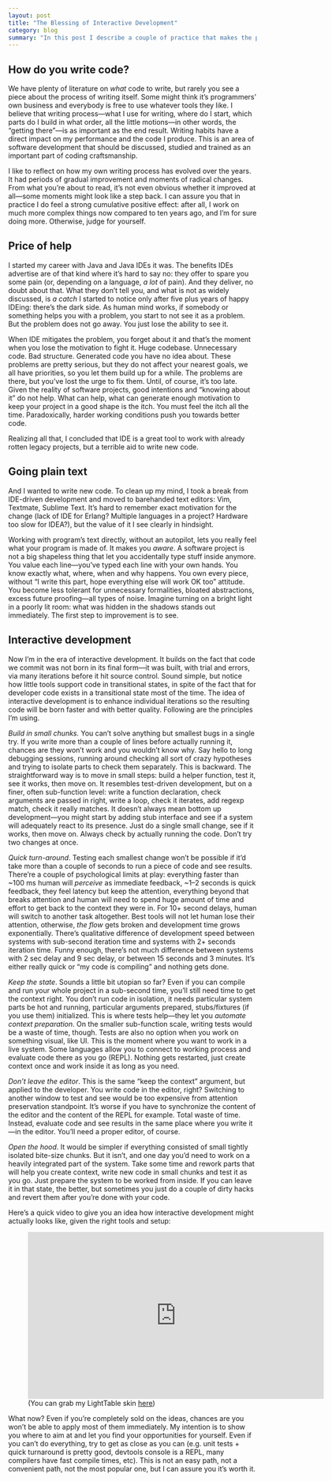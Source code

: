 ```yaml
---
layout: post
title: "The Blessing of Interactive Development"
category: blog
summary: "In this post I describe a couple of practice that makes the process of writing code faster, more predictable and straightforward"
---
```


## How do you write code?

We have plenty of literature on _what_ code to write, but rarely you see a piece about the process of writing itself. Some might think it’s programmers’ own business and everybody is free to use whatever tools they like. I believe that writing process—what I use for writing, where do I start, which parts do I build in what order, all the little motions—in other words, the “getting there”—is as important as the end result. Writing habits have a direct impact on my performance and the code I produce. This is an area of software development that should be discussed, studied and trained as an important part of coding craftsmanship.

I like to reflect on how my own writing process has evolved over the years. It had periods of gradual improvement and moments of radical changes. From what you’re about to read, it’s not even obvious whether it improved at all—some moments might look like a step back. I can assure you that in practice I do feel a strong cumulative positive effect: after all, I work on much more complex things now compared to ten years ago, and I’m for sure doing more. Otherwise, judge for yourself.

## Price of help

I started my career with Java and Java IDEs it was. The benefits IDEs advertise are of that kind where it’s hard to say no: they offer to spare you some pain (or, depending on a language, _a lot_ of pain). And they deliver, no doubt about that. What they don’t tell you, and what is not as widely discussed, is _a catch_ I started to notice only after five plus years of happy IDEing: there’s the dark side. As human mind works, if somebody or something helps you with a problem, you start to not see it as a problem. But the problem does not go away. You just lose the ability to see it.

When IDE mitigates the problem, you forget about it and that’s the moment when you lose the motivation to fight it. Huge codebase. Unnecessary code. Bad structure. Generated code you have no idea about. These problems are pretty serious, but they do not affect your nearest goals, we all have priorities, so you let them build up for a while. The problems are there, but you’ve lost the urge to fix them. Until, of course, it’s too late. Given the reality of software projects, good intentions and “knowing about it” do not help. What can help, what can generate enough motivation to keep your project in a good shape is the itch. You must feel the itch all the time. Paradoxically, harder working conditions push you towards better code.

Realizing all that, I concluded that IDE is a great tool to work with already rotten legacy projects, but a terrible aid to write new code.

## Going plain text 

And I wanted to write new code. To clean up my mind, I took a break from IDE-driven development and moved to barehanded text editors: Vim, Textmate, Sublime Text. It’s hard to remember exact motivation for the change (lack of IDE for Erlang? Multiple languages in a project? Hardware too slow for IDEA?), but the value of it I see clearly in hindsight.

Working with program’s text directly, without an autopilot, lets you really feel what your program is made of. It makes you _aware_. A software project is not a big shapeless thing that let you accidentally type stuff inside anymore. You value each line—you’ve typed each line with your own hands. You know exactly what, where, when and why happens. You own every piece, without “I write this part, hope everything else will work OK too” attitude. You become less tolerant for unnecessary formalities, bloated abstractions, excess future proofing—all types of noise. Imagine turning on a bright light in a poorly lit room: what was hidden in the shadows stands out immediately. The first step to improvement is to see.

## Interactive development

Now I’m in the era of interactive development. It builds on the fact that code we commit was not born in its final form—it was built, with trial and errors, via many iterations before it hit source control. Sound simple, but notice how little tools support code in transitional states, in spite of the fact that for developer code exists in a transitional state most of the time. The idea of interactive development is to enhance individual iterations so the resulting code will be born faster and with better quality. Following are the principles I’m using.

*Build in small chunks.* You can’t solve anything but smallest bugs in a single try. If you write more than a couple of lines before actually running it, chances are they won’t work and you wouldn’t know why. Say hello to long debugging sessions, running around checking all sort of crazy hypotheses and trying to isolate parts to check them separately. This is backward. The straightforward way is to move in small steps: build a helper function, test it, see it works, then move on. It resembles test-driven development, but on a finer, often sub-function level: write a function declaration, check arguments are passed in right, write a loop, check it iterates, add regexp match, check it really matches. It doesn’t always mean bottom up development—you might start by adding stub interface and see if a system will adequately react to its presence. Just do a single small change, see if it works, then move on. Always check by actually running the code. Don’t try two changes at once.

*Quick turn-around*. Testing each smallest change won’t be possible if it’d take more than a couple of seconds to run a piece of code and see results. There’re a couple of psychological limits at play: everything faster than ~100 ms human will _perceive_ as immediate feedback, ~1–2 seconds is quick feedback, they feel latency but keep the attention, everything beyond that breaks attention and human will need to spend huge amount of time and effort to get back to the context they were in. For 10+ second delays, human will switch to another task altogether. Best tools will not let human lose their attention, otherwise, _the flow_ gets broken and development time grows exponentially. There’s qualitative difference of development speed between systems with sub-second iteration time and systems with 2+ seconds iteration time. Funny enough, there’s not much difference between systems with 2 sec delay and 9 sec delay, or between 15 seconds and 3 minutes. It’s either really quick or “my code is compiling” and nothing gets done.

*Keep the state*. Sounds a little bit utopian so far? Even if you can compile and run your whole project in a sub-second time, you’ll still need time to get the context right. You don’t run code in isolation, it needs particular system parts be hot and running, particular arguments prepared, stubs/fixtures (if you use them) initialized. This is where tests help—they let you _automate context preparation_. On the smaller sub-function scale, writing tests would be a waste of time, though. Tests are also no option when you work on something visual, like UI. This is the moment where you want to work in a live system. Some languages allow you to connect to working process and evaluate code there as you go (REPL). Nothing gets restarted, just create context once and work inside it as long as you need.

*Don’t leave the editor*. This is the same “keep the context” argument, but applied to the developer. You write code in the editor, right? Switching to another window to test and see would be too expensive from attention preservation standpoint. It’s worse if you have to synchronize the content of the editor and the content of the REPL for example. Total waste of time. Instead, evaluate code and see results in the same place where you write it—in the editor. You’ll need a proper editor, of course.

*Open the hood*. It would be simpler if everything consisted of small tightly isolated bite-size chunks. But it isn’t, and one day you’d need to work on a heavily integrated part of the system. Take some time and rework parts that will help you create context, write new code in small chunks and test it as you go. Just prepare the system to be worked from inside. If you can leave it in that state, the better, but sometimes you just do a couple of dirty hacks and revert them after you’re done with your code.

Here’s a quick video to give you an idea how interactive development might actually looks like, given the right tools and setup:


<figure>
<iframe width="600" height="338" src="https://www.youtube.com/embed/XEMI5-MBgaM" frameborder="0" allowfullscreen></iframe>
(You can grab my LightTable skin <a href="https://github.com/tonsky/alabaster-lighttable-skin" target="_blank">here</a>)
</figure>

What now? Even if you’re completely sold on the ideas, chances are you won’t be able to apply most of them immediately. My intention is to show you where to aim at and let you find your opportunities for yourself. Even if you can’t do everything, try to get as close as you can (e.g. unit tests + quick turnaround is pretty good, devtools console is a REPL, many compilers have fast compile times, etc). This is not an easy path, not a convenient path, not the most popular one, but I can assure you it’s worth it.
